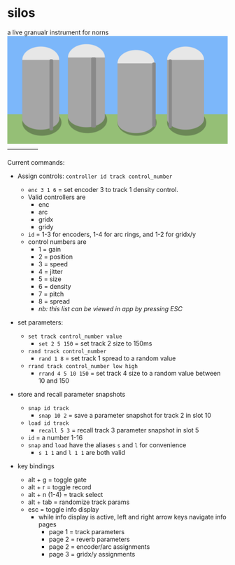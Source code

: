 # silos
a live granualr instrument for norns
![](assets/silos.png)
—————

Current commands:

  * Assign controls: ``controller id track control_number`` 
      * ``enc 3 1 6`` = set encoder 3 to track 1 density control.
      * Valid controllers are
        * enc
        * arc
        * gridx
        * gridy
      * ``id`` = 1-3 for encoders, 1-4 for arc rings, and 1-2 for gridx/y
    * control numbers are
        * 1 = gain
        * 2 = position
        * 3 = speed
        * 4 = jitter
        * 5 = size
        * 6 = density
        * 7 = pitch
        * 8 = spread
        * *nb: this list can be viewed in app by pressing ESC*

  * set parameters: 
    * ``set track control_number value`` 
      * ``set 2 5 150`` = set track 2 size to 150ms
    * ``rand track control_number`` 
      * ``rand 1 8`` = set track 1 spread to a random value
    * ``rrand track control_number low high`` 
      * ``rrand 4 5 10 150`` = set track 4 size to a random value between 10 and 150

  * store and recall parameter snapshots
    * ``snap id track``
      * ``snap 10 2`` = save a parameter snapshot for track 2 in slot 10
    * ``load id track``
      * ``recall 5 3`` = recall track 3 parameter snapshot in slot 5
    * ``id`` = a number 1-16
    * ``snap`` and ``load`` have the aliases ``s`` and ``l`` for convenience 
      * ``s 1 1`` and ``l 1 1`` are both valid

  * key bindings
    * alt + g = toggle gate
    * alt + r = toggle record
    * alt + n (1-4) = track select
    * alt + tab = randomize track params
    * esc = toggle info display
      * while info display is active, left and right arrow keys navigate info pages
        * page 1 = track parameters
        * page 2 = reverb parameters
        * page 2 = encoder/arc assignments
        * page 3 = gridx/y assignments
        
